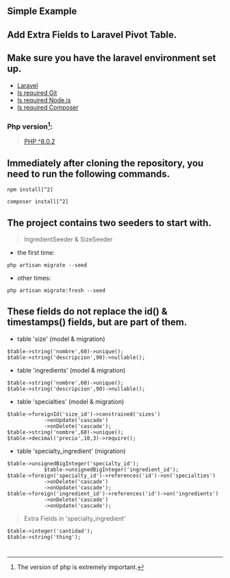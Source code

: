 ## Simple Example
## Add Extra Fields to Laravel Pivot Table.

## Make sure you have the laravel environment set up.

+ [Laravel](https://github.com/laravel/laravel)
+ [Is required Git](https://git-scm.com/download/win)
+ [Is required Node.js](https://nodejs.org/en/)
+ [Is required Composer](https://getcomposer.org/doc/00-intro.md#installation-windows)

### Php version[^1]:
> [PHP ^8.0.2](https://sourceforge.net/projects/xampp/files/XAMPP%20Windows/)

## Immediately after cloning the repository, you need to run the following commands.
````
npm install[^2]
````
````
composer install[^2]
````

## The project contains two seeders to start with.
> IngredientSeeder & SizeSeeder
* the first time:
````
php artisan migrate --seed
````
* other times:
````
php artisan migrate:fresh --seed
````

## These fields do not replace the id() & timestamps() fields, but are part of them.

* table 'size' (model & migration)
````
$table->string('nombre',60)->unique();
$table->string('descripcion',90)->nullable();
````
* table 'ingredients' (model & migration)
````
$table->string('nombre',60)->unique();
$table->string('descripcion',90)->nullable();
````
* table 'specialties' (model & migration)
````
$table->foreignId('size_id')->constrained('sizes')
            ->onUpdate('cascade')
            ->onDelete('cascade');
$table->string('nombre',60)->unique();
$table->decimal('precio',10,3)->require();
````
* table 'specialty_ingredient' (migration)
````
$table->unsignedBigInteger('specialty_id');
            $table->unsignedBigInteger('ingredient_id');
$table->foreign('specialty_id')->references('id')->on('specialties')
            ->onDelete('cascade')
            ->onUpdate('cascade');
$table->foreign('ingredient_id')->references('id')->on('ingredients')
            ->onDelete('cascade')
            ->onUpdate('cascade');
````
> Extra Fields in 'specialty_ingredient'
~~~
$table->integer('cantidad');
$table->string('thing');
~~~
#
[^1]: The version of php is extremely important.
[^2]: Using npm update or composer update would cause some problems.
